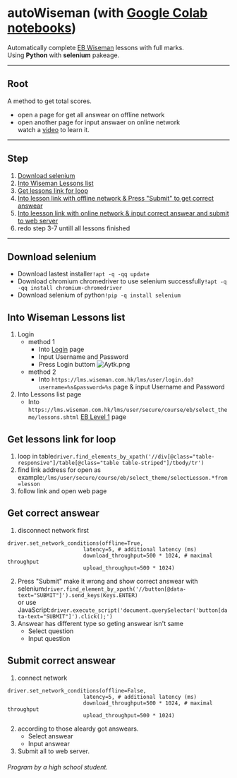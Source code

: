 # autoWiseman (with [Google Colab notebooks](https://colab.research.google.com/github/LDwise/autoWiseman/blob/main/autoWiseman.ipynb))
Automatically complete [EB Wiseman](https://wiseman.com.hk) lessons with full marks.\
Using **Python** with **selenium** pakeage.

---
## Root
A method to get total scores.
- open a page for get all answear on offline network
- open another page for input answaer on online network\
watch a [video](https://youtu.be/xcrjj_qhfiU) to learn it.
---
## Step
1. [Download selenium](#download-selenium)
2. [Into Wiseman Lessons list](#into-wiseman-lessons-list)
3. [Get lessons link for loop](#get-lessons-link-for-loop)
4. [Into lesson link with offline network & Press "Submit" to get correct answear](#get-correct-answear)
5. [Into leesson link with online network & input correct answear and submit to web server](#submit-correct-answear)
6. redo step 3-7 untill all lessons finished
---
## Download selenium
- Download lastest installer`!apt -q -qq update`
- Download chromium chromedriver to use selenium successfully`!apt -q -qq install chromium-chromedriver`
- Download selenium of python`!pip -q install selenium`
## Into Wiseman Lessons list
1. Login
   - method 1
     - Into [Login](https://lms.wiseman.com.hk/lms/user/) page
     - Input Username and Password
     - Press Login buttom
     ![Aytk.png](https://i.qpix.com/2020/12/14/Aytk.png)
   - method 2
     - Into `https://lms.wiseman.com.hk/lms/user/login.do?username=%s&password=%s` page & input Username and Password
2. Into Lessons list page
   - Into `https://lms.wiseman.com.hk/lms/user/secure/course/eb/select_theme/lessons.shtml` [EB Level 1](https://lms.wiseman.com.hk/lms/user/secure/course/eb/select_theme/lessons.shtml) page
## Get lessons link for loop
1. loop in table`driver.find_elements_by_xpath('//div[@class="table-responsive"]/table[@class="table table-striped"]/tbody/tr')`
2. find link address for open as example:`/lms/user/secure/course/eb/select_theme/selectLesson.*from=lesson`
3. follow link and open web page
## Get correct answear
1. disconnect network first
```
driver.set_network_conditions(offline=True,
						latency=5, # additional latency (ms)
						download_throughput=500 * 1024, # maximal throughput
						upload_throughput=500 * 1024)
```
2. Press "Submit" make it wrong and show correct answear with selenium`driver.find_element_by_xpath('//button[@data-text="SUBMIT"]').send_keys(Keys.ENTER)`\
or use JavaScript:`driver.execute_script('document.querySelector('button[data-text="SUBMIT"]').click();')`
3. Answear has different type so geting answear isn't same
   - Select question
   - Input question
## Submit correct answear
1. connect network
```
driver.set_network_conditions(offline=False,
						latency=5, # additional latency (ms)
						download_throughput=500 * 1024, # maximal throughput
						upload_throughput=500 * 1024)
```
2. according to those aleardy got answears.
   - Select answear
   - Input answear
3. Submit all to web server.
###### Program by a high school student.
